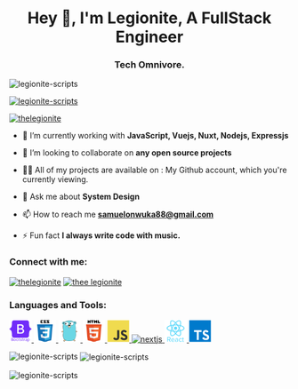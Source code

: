 <h1 align="center">Hey 👋, I'm Legionite, A FullStack Engineer</h1>
<h3 align="center">Tech Omnivore.</h3>

<p align="left"> <img src="https://komarev.com/ghpvc/?username=legionite-scripts&label=Profile%20views&color=0e75b6&style=flat" alt="legionite-scripts" /> </p>

<p align="left"> <a href="https://github.com/ryo-ma/github-profile-trophy"><img src="https://github-profile-trophy.vercel.app/?username=legionite-scripts" alt="legionite-scripts" /></a> </p>

<p align="left"> <a href="https://twitter.com/thelegionite" target="blank"><img src="https://img.shields.io/twitter/follow/thelegionite?logo=twitter&style=for-the-badge" alt="thelegionite" /></a> </p>

- 🌱 I’m currently working with **JavaScript, Vuejs, Nuxt, Nodejs, Expressjs**

- 👯 I’m looking to collaborate on **any open source projects**

- 👨‍💻 All of my projects are available on : My Github account, which you're currently viewing.

- 💬 Ask me about **System Design**

- 📫 How to reach me **samuelonwuka88@gmail.com**

- ⚡ Fun fact **I always write code with music.**

<h3 align="left">Connect with me:</h3>
<p align="left">
<a href="https://twitter.com/thelegionite" target="blank"><img align="center" src="https://raw.githubusercontent.com/rahuldkjain/github-profile-readme-generator/master/src/images/icons/Social/twitter.svg" alt="thelegionite" height="30" width="40" /></a>
<a href="https://fb.com/thee legionite" target="blank"><img align="center" src="https://raw.githubusercontent.com/rahuldkjain/github-profile-readme-generator/master/src/images/icons/Social/facebook.svg" alt="thee legionite" height="30" width="40" /></a>
</p>

<h3 align="left">Languages and Tools:</h3>
<p align="left"> <a href="https://getbootstrap.com" target="_blank" rel="noreferrer"> <img src="https://raw.githubusercontent.com/devicons/devicon/master/icons/bootstrap/bootstrap-plain-wordmark.svg" alt="bootstrap" width="40" height="40"/> </a> <a href="https://www.w3schools.com/css/" target="_blank" rel="noreferrer"> <img src="https://raw.githubusercontent.com/devicons/devicon/master/icons/css3/css3-original-wordmark.svg" alt="css3" width="40" height="40"/> </a> <a href="https://golang.org" target="_blank" rel="noreferrer"> <img src="https://raw.githubusercontent.com/devicons/devicon/master/icons/go/go-original.svg" alt="go" width="40" height="40"/> </a> <a href="https://www.w3.org/html/" target="_blank" rel="noreferrer"> <img src="https://raw.githubusercontent.com/devicons/devicon/master/icons/html5/html5-original-wordmark.svg" alt="html5" width="40" height="40"/> </a> <a href="https://developer.mozilla.org/en-US/docs/Web/JavaScript" target="_blank" rel="noreferrer"> <img src="https://raw.githubusercontent.com/devicons/devicon/master/icons/javascript/javascript-original.svg" alt="javascript" width="40" height="40"/> </a> <a href="https://nextjs.org/" target="_blank" rel="noreferrer"> <img src="https://cdn.worldvectorlogo.com/logos/nextjs-2.svg" alt="nextjs" width="40" height="40"/> </a> <a href="https://reactjs.org/" target="_blank" rel="noreferrer"> <img src="https://raw.githubusercontent.com/devicons/devicon/master/icons/react/react-original-wordmark.svg" alt="react" width="40" height="40"/> </a> <a href="https://www.typescriptlang.org/" target="_blank" rel="noreferrer"> <img src="https://raw.githubusercontent.com/devicons/devicon/master/icons/typescript/typescript-original.svg" alt="typescript" width="40" height="40"/> </a> </p>

<p><img align="left" src="https://github-readme-stats.vercel.app/api/top-langs?username=legionite-scripts&show_icons=true&locale=en&layout=compact" alt="legionite-scripts" /></p>

<p>&nbsp;<img align="center" src="https://github-readme-stats.vercel.app/api?username=legionite-scripts&show_icons=true&locale=en" alt="legionite-scripts" /></p>

<p><img align="center" src="https://github-readme-streak-stats.herokuapp.com/?user=legionite-scripts&" alt="legionite-scripts" /></p>
